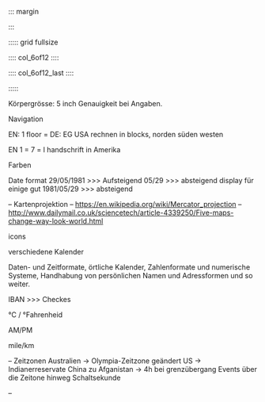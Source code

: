 
::: margin

:::


::::: grid fullsize

:::: col_6of12
::::

:::: col_6of12_last
::::

:::::




<div class="example example--h1">

</div>






Körpergrösse: 5 inch
Genauigkeit bei Angaben.

Navigation

EN: 1 floor = DE: EG
USA rechnen in blocks, norden süden westen

EN 1 = 7 = l handschrift in Amerika



Farben

Date format
29/05/1981  >>> Aufsteigend
05/29  >>> absteigend display für einige gut
1981/05/29 >>> absteigend

– Kartenprojektion
  – https://en.wikipedia.org/wiki/Mercator_projection
  – http://www.dailymail.co.uk/sciencetech/article-4339250/Five-maps-change-way-look-world.html


icons

verschiedene Kalender

Daten- und Zeitformate, örtliche Kalender, Zahlenformate und numerische Systeme, Handhabung von persönlichen Namen und Adressformen und so weiter.

IBAN >>> Checkes


°C / °Fahrenheid

AM/PM

mile/km

– Zeitzonen
    Australien → Olympia-Zeitzone geändert
    US → Indianerreservate
    China zu Afganistan → 4h bei grenzübergang
	Events über die Zeitone hinweg
	Schaltsekunde

–

